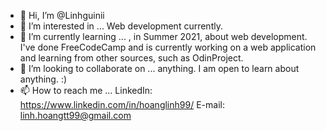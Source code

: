 - 👋 Hi, I’m @Linhguinii
- 👀 I’m interested in ...
Web development currently.
- 🌱 I’m currently learning ...
, in Summer 2021, about web development. I've done FreeCodeCamp and is currently working on a web application and learning from other sources, such as OdinProject.
- 💞️ I’m looking to collaborate on ...
anything. I am open to learn about anything. :)
- 📫 How to reach me ...
LinkedIn: https://www.linkedin.com/in/hoanglinh99/
E-mail: linh.hoangtt99@gmail.com

<!---
Linhguinii/Linhguinii is a ✨ special ✨ repository because its `README.md` (this file) appears on your GitHub profile.
You can click the Preview link to take a look at your changes.
--->

